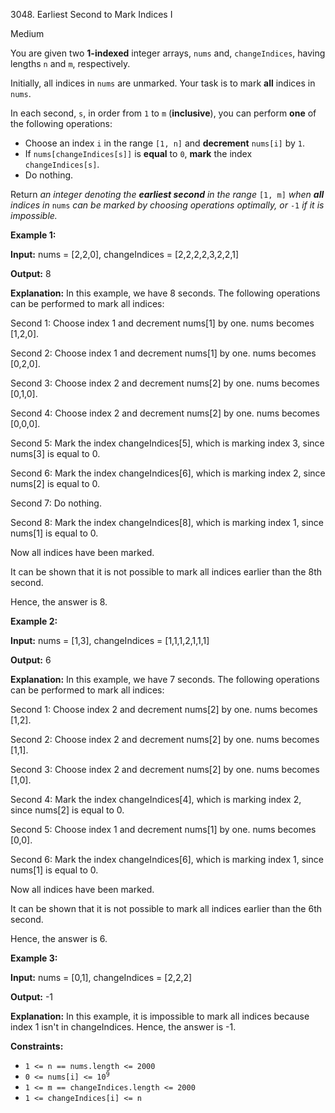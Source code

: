 3048\. Earliest Second to Mark Indices I

Medium

You are given two **1-indexed** integer arrays, `nums` and, `changeIndices`, having lengths `n` and `m`, respectively.

Initially, all indices in `nums` are unmarked. Your task is to mark **all** indices in `nums`.

In each second, `s`, in order from `1` to `m` (**inclusive**), you can perform **one** of the following operations:

*   Choose an index `i` in the range `[1, n]` and **decrement** `nums[i]` by `1`.
*   If `nums[changeIndices[s]]` is **equal** to `0`, **mark** the index `changeIndices[s]`.
*   Do nothing.

Return _an integer denoting the **earliest second** in the range_ `[1, m]` _when **all** indices in_ `nums` _can be marked by choosing operations optimally, or_ `-1` _if it is impossible._

**Example 1:**

**Input:** nums = [2,2,0], changeIndices = [2,2,2,2,3,2,2,1]

**Output:** 8

**Explanation:** In this example, we have 8 seconds. The following operations can be performed to mark all indices:

Second 1: Choose index 1 and decrement nums[1] by one. nums becomes [1,2,0]. 

Second 2: Choose index 1 and decrement nums[1] by one. nums becomes [0,2,0]. 

Second 3: Choose index 2 and decrement nums[2] by one. nums becomes [0,1,0]. 

Second 4: Choose index 2 and decrement nums[2] by one. nums becomes [0,0,0]. 

Second 5: Mark the index changeIndices[5], which is marking index 3, since nums[3] is equal to 0. 

Second 6: Mark the index changeIndices[6], which is marking index 2, since nums[2] is equal to 0. 

Second 7: Do nothing. 

Second 8: Mark the index changeIndices[8], which is marking index 1, since nums[1] is equal to 0. 

Now all indices have been marked. 

It can be shown that it is not possible to mark all indices earlier than the 8th second. 

Hence, the answer is 8.

**Example 2:**

**Input:** nums = [1,3], changeIndices = [1,1,1,2,1,1,1]

**Output:** 6

**Explanation:** In this example, we have 7 seconds. The following operations can be performed to mark all indices: 

Second 1: Choose index 2 and decrement nums[2] by one. nums becomes [1,2]. 

Second 2: Choose index 2 and decrement nums[2] by one. nums becomes [1,1].

Second 3: Choose index 2 and decrement nums[2] by one. nums becomes [1,0].

Second 4: Mark the index changeIndices[4], which is marking index 2, since nums[2] is equal to 0.

Second 5: Choose index 1 and decrement nums[1] by one. nums becomes [0,0]. 

Second 6: Mark the index changeIndices[6], which is marking index 1, since nums[1] is equal to 0.

Now all indices have been marked.

It can be shown that it is not possible to mark all indices earlier than the 6th second. 

Hence, the answer is 6.

**Example 3:**

**Input:** nums = [0,1], changeIndices = [2,2,2]

**Output:** -1

**Explanation:** In this example, it is impossible to mark all indices because index 1 isn't in changeIndices. Hence, the answer is -1.

**Constraints:**

*   `1 <= n == nums.length <= 2000`
*   <code>0 <= nums[i] <= 10<sup>9</sup></code>
*   `1 <= m == changeIndices.length <= 2000`
*   `1 <= changeIndices[i] <= n`